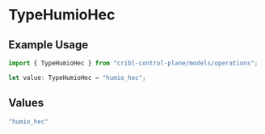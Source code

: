 # TypeHumioHec

## Example Usage

```typescript
import { TypeHumioHec } from "cribl-control-plane/models/operations";

let value: TypeHumioHec = "humio_hec";
```

## Values

```typescript
"humio_hec"
```